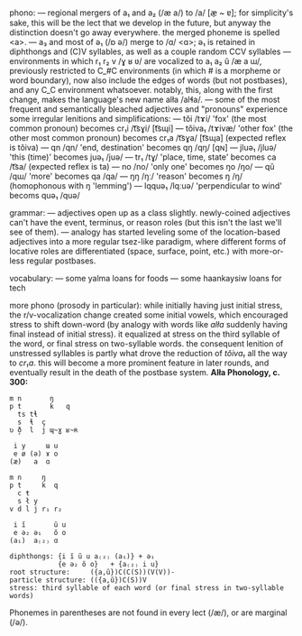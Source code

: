 phono:
— regional mergers of a₁ and a₂ (/æ a/) to /a/ \[æ̠ ~ ɐ]; for simplicity's sake, this will be the lect that we develop in the future, but anyway the distinction doesn't go away everywhere. the merged phoneme is spelled \<a>.
— a₃ and most of ə₁ (/ɒ ə/) merge to /ɑ/ <ɑ>; ə₁ is retained in diphthongs and (C)V syllables, as well as a couple random CCV syllables
— environments in which r₁ r₂ v /ɣ ʁ ʋ/ are vocalized to a₁ a₂ ŭ /æ a ɯ/, previously restricted to C_#C environments (in which # is a morpheme or word boundary), now also include the edges of words (but not postbases), and any C_C environment whatsoever. notably, this, along with the first change, makes the language's new name alła /alɬa/.
— some of the most frequent and semantically bleached adjectives and "pronouns" experience some irregular lenitions and simplifications:
  — tŏi /tɤi/ 'fox' (the most common pronoun) becomes cr₁i /t͡sɣi/ \[t͡sɰi]
  — tŏiva₁ /tɤivæ/ 'other fox' (the other most common pronoun) becomes cr₁a /t͡sɣa/ \[t͡sɰa] (expected reflex is tŏiva)
  — qn /qn/ 'end, destination' becomes qŋ /qŋ/ \[qɴ]
  — jluə₁ /jluə/ 'this (time)' becomes juə₁ /juə/
  — tr₁ /tɣ/ 'place, time, state' becomes ca /t͡sa/ (expected reflex is ta)
  — no /no/ 'only one' becomes ŋo /ŋo/
  — qŭ /qɯ/ 'more' becomes qa /qa/
  — ŋŋ /ŋː/ 'reason' becomes ŋ /ŋ/ (homophonous with ŋ 'lemming')
  — lqquə₁ /lqːuə/ 'perpendicular to wind' becoms quə₁ /quə/

grammar:
— adjectives open up as a class slightly. newly-coined adjectives can't have the event, terminus, or reason roles (but this isn't the last we'll see of them).
— analogy has started leveling some of the location-based adjectives into a more regular tsez-like paradigm, where different forms of locative roles are differentiated (space, surface, point, etc.) with more-or-less regular postbases.

vocabulary:
— some yalma loans for foods
— some haankaysiw loans for tech 

more phono (prosody in particular): while initially having just initial stress, the r/v-vocalization change created some initial vowels, which encouraged stress to shift down-word (by analogy with words like _alła_ suddenly having final instead of initial stress). it equalized at stress on the third syllable of the word, or final stress on two-syllable words. the consequent lenition of unstressed syllables is partly what drove the reduction of _tŏiva₁_ all the way to _cr₁a_. this will become a more prominent feature in later rounds, and eventually result in the death of the postbase system.
**Alła Phonology, c. 300:**
```
m n       ŋ
p t       k   q
  ts tɬ
  s  ɬ  ç
ʋ ð̞  l  j ɰ~ɣ ʁ~ʀ

 i y     ɯ u
 e ø (ə) ɤ o
(æ)   a  ɑ

m n     ŋ
p t     k  q
  c ŧ
  s ł y
v d l j r₁ r₂

 i ĭ       ŭ u
 e ə₂ ə₁   ŏ o
(a₁)  a₍₂₎ ɑ

diphthongs: {i ĭ ŭ u a₍₂₎ (a₁)} + ə₁
            {e ə₂ ŏ o}   + {a₍₂₎ i u}
root structure:     ({a,ŭ})C(C(S))(V(V))-
particle structure: (({a,ŭ})C(S))V
stress: third syllable of each word (or final stress in two-syllable words)
```
Phonemes in parentheses are not found in every lect (/æ/), or are marginal (/ə/).
